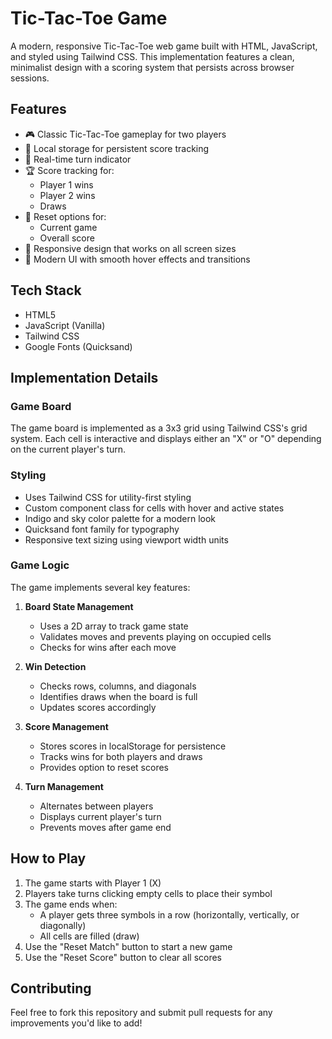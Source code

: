 # Tic-Tac-Toe Game

A modern, responsive Tic-Tac-Toe web game built with HTML, JavaScript, and styled using Tailwind CSS. This implementation features a clean, minimalist design with a scoring system that persists across browser sessions.

## Features

-   🎮 Classic Tic-Tac-Toe gameplay for two players
-   💾 Local storage for persistent score tracking
-   🎯 Real-time turn indicator
-   🏆 Score tracking for:
    -   Player 1 wins
    -   Player 2 wins
    -   Draws
-   🔄 Reset options for:
    -   Current game
    -   Overall score
-   📱 Responsive design that works on all screen sizes
-   🎨 Modern UI with smooth hover effects and transitions

## Tech Stack

-   HTML5
-   JavaScript (Vanilla)
-   Tailwind CSS
-   Google Fonts (Quicksand)

## Implementation Details

### Game Board

The game board is implemented as a 3x3 grid using Tailwind CSS's grid system. Each cell is interactive and displays either an "X" or "O" depending on the current player's turn.

### Styling

-   Uses Tailwind CSS for utility-first styling
-   Custom component class for cells with hover and active states
-   Indigo and sky color palette for a modern look
-   Quicksand font family for typography
-   Responsive text sizing using viewport width units

### Game Logic

The game implements several key features:

1. **Board State Management**

    - Uses a 2D array to track game state
    - Validates moves and prevents playing on occupied cells
    - Checks for wins after each move

2. **Win Detection**

    - Checks rows, columns, and diagonals
    - Identifies draws when the board is full
    - Updates scores accordingly

3. **Score Management**

    - Stores scores in localStorage for persistence
    - Tracks wins for both players and draws
    - Provides option to reset scores

4. **Turn Management**
    - Alternates between players
    - Displays current player's turn
    - Prevents moves after game end

## How to Play

1. The game starts with Player 1 (X)
2. Players take turns clicking empty cells to place their symbol
3. The game ends when:
    - A player gets three symbols in a row (horizontally, vertically, or diagonally)
    - All cells are filled (draw)
4. Use the "Reset Match" button to start a new game
5. Use the "Reset Score" button to clear all scores

## Contributing

Feel free to fork this repository and submit pull requests for any improvements you'd like to add!
